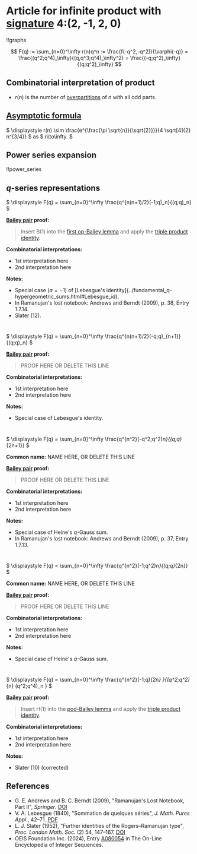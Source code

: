# Article for infinite product with [signature](../product_signature.html) 4:(2, -1, 2, 0)

!!graphs

$$ F(q) := \sum_{n=0}^\infty r(n)q^n := \frac{f(-q^2,-q^2)}{\varphi(-q)} = \frac{(q^2;q^4)_\infty}{(q,q^3;q^4)_\infty^2} = \frac{(-q;q^2)_\infty}{(q;q^2)_\infty} $$

## Combinatorial interpretation of product

- $r(n)$ is the number of [overpartitions](../partitions.html#overpartitions) of $n$ with all odd parts.

## [Asymptotic formula](../asymptotics.html)

$ \displaystyle r(n) \sim \frac{e^{\frac{\pi  \sqrt{n}}{\sqrt{2}}}}{4 \sqrt[4]{2} n^{3/4}} $ as $ n\to\infty. $

## Power series expansion

!!power_series

## $q$-series representations

$ \displaystyle F(q) = \sum_{n=0}^\infty \frac{q^{n(n+1)/2}(-1;q)_n}{(q;q)_n} $

**[Bailey pair](../Bailey_pairs.html) proof:**
> Insert B(1) into the [first op-Bailey lemma](../Bailey_pairs.html#1st_op_Bailey_lemma) and apply the [triple product identity](../q-series.html#triple_product).

**Combinatorial interpretations:**
- 1st interpretation here
- 2nd interpretation here
    
**Notes:**
- Special case ($a=-1$) of [Lebesgue's identity]{../fundamental_q-hypergeometric_sums.html#Lebesgue_id).
- In Ramanujan's lost notebook: Andrews and Berndt (2009), p. 38, Entry 1.7.14.
- Slater (12).

#

$ \displaystyle F(q) = \sum_{n=0}^\infty \frac{q^{n(n+1)/2}(-q;q)_{n+1}}{(q;q)_n} $


**[Bailey pair](../Bailey_pairs.html) proof:**
> PROOF HERE OR DELETE THIS LINE

**Combinatorial interpretations:**
- 1st interpretation here
- 2nd interpretation here
    
**Notes:**
- Special case of Lebesgue's identity.

#

$ \displaystyle F(q) = \sum_{n=0}^\infty \frac{q^{n^2}(-q^2;q^2)_n}{(q;q)_{2n+1}} $

**Common name:** NAME HERE, OR DELETE THIS LINE

**[Bailey pair](../Bailey_pairs.html) proof:**
> PROOF HERE OR DELETE THIS LINE

**Combinatorial interpretations:**
- 1st interpretation here
- 2nd interpretation here
    
**Notes:**
- Special case of Heine's $q$-Gauss sum.
- In Ramanujan's lost notebook: Andrews and Berndt (2009), p. 37, Entry 1.7.13.

#

$ \displaystyle F(q) = \sum_{n=0}^\infty \frac{q^{n^2}(-1;q^2)_n}{(q;q)_{2n}} $

**Common name:** NAME HERE, OR DELETE THIS LINE

**[Bailey pair](../Bailey_pairs.html) proof:**
> PROOF HERE OR DELETE THIS LINE

**Combinatorial interpretations:**
- 1st interpretation here
- 2nd interpretation here
    
**Notes:**
- Special case of Heine's $q$-Gauss sum.

#

$ \displaystyle F(q) = \sum_{n=0}^\infty \frac{q^{n^2}(-1;q)_{2n} }{(q^2;q^2)_{n} (q^2;q^4)_n } $

**[Bailey pair](../Bailey_pairs.html) proof:**
> Insert H(1) into the [pod-Bailey lemma](../Bailey_pairs.html#pod_Bailey_lemma) and apply the [triple product identity](../q-series.html#triple_product).

**Combinatorial interpretations:**
- 1st interpretation here
- 2nd interpretation here
    
**Notes:**
- Slater (10) (corrected)
    
## References
- G. E. Andrews and B. C. Berndt (2009), "Ramanujan's Lost Notebook, Part II", *Springer*. [DOI](https://doi.org/10.1007/b13290)
- V. A. Lebesgue (1840), "Sommation de quelques séries", *J. Math. Pures Appl.*, 42–71. [PDF](http://www.numdam.org/item/JMPA_1840_1_5__42_0.pdf)
- L. J. Slater (1952), "Further identities of the Rogers&ndash;Ramanujan type", *Proc. London Math. Soc.* (2) 54, 147–167. [DOI](https://doi.org/10.1112/plms/s2-54.2.147)
- OEIS Foundation Inc. (2024), Entry [A080054](https://oeis.org/A080054) in The On-Line Encyclopedia of Integer Sequences.
